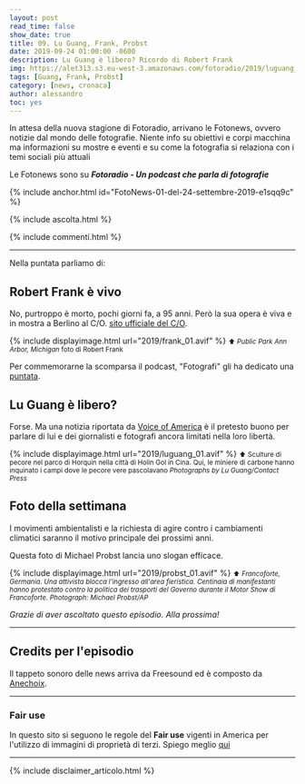 ```yaml
---
layout: post
read_time: false
show_date: true
title: 09. Lu Guang, Frank, Probst
date: 2019-09-24 01:00:00 -0600
description: Lu Guang è libero? Ricordo di Robert Frank
img: https://alet313.s3.eu-west-3.amazonaws.com/fotoradio/2019/luguang_01.avif
tags: [Guang, Frank, Probst]
category: [news, cronaca]
author: alessandro
toc: yes
---
```


In attesa della nuova stagione di Fotoradio, arrivano le Fotonews, ovvero notizie dal mondo delle fotografie. Niente info su obiettivi e corpi macchina ma informazioni su mostre e eventi e su come la fotografia si relaziona con i temi sociali più attuali

<!--more-->

Le Fotonews sono su **_Fotoradio - Un podcast che parla di fotografie_**

{% include anchor.html id="FotoNews-01-del-24-settembre-2019-e1sqq9c" %}

{% include ascolta.html %}

{% include commenti.html %}

- - -

Nella puntata parliamo di:

## Robert Frank è vivo

No, purtroppo è morto, pochi giorni fa, a 95 anni. Però la sua opera è viva e in mostra a Berlino al C/O. [sito ufficiale del C/O](https://www.co-berlin.org).

{% include displayimage.html url="2019/frank_01.avif" %}
<small>⬆︎ _Public Park Ann Arbor, Michigan_ foto di Robert Frank</small>

Per commemorarne la scomparsa il podcast, "Fotografi" gli ha dedicato una [puntata](https://www.podbean.com/ew/pb-u6vvv-bf7884).


## Lu Guang è libero?

Forse. Ma una notizia riportata da [Voice of America](https://www.voanews.com/a/press-freedom_china-releases-award-winning-photographer-who-documented-nations-dark-side/6175740.html) è il pretesto buono per parlare di lui e dei giornalisti e fotografi ancora limitati nella loro libertà.

{% include displayimage.html url="2019/luguang_01.avif" %}
<small>⬆︎ Sculture di pecore nel parco di Horquin nella città di Holin Gol in Cina. Qui, le miniere di carbone hanno inquinato i campi dove le pecore vere pascolavano _Photographs by Lu Guang/Contact Press_</small>


## Foto della settimana

I movimenti ambientalisti e la richiesta di agire contro i cambiamenti climatici saranno il motivo principale dei prossimi anni.

Questa foto di Michael Probst lancia uno slogan efficace.

{% include displayimage.html url="2019/probst_01.avif" %}
<small>⬆︎ _Francoforte, Germania. Una attivista blocca l'ingresso all'area fieristica. Centinaia di manifestanti hanno protestato contro la politica dei trasporti del Governo durante il Motor Show di Francoforte. Photograph: Michael Probst/AP_</small>


_Grazie di aver ascoltato questo episodio. Alla prossima!_


- - -


## Credits per l'episodio

Il tappeto sonoro delle news arriva da Freesound ed è composto da [Anechoix](https://freesound.org/people/anechoix/).

- - -


### Fair use

In questo sito si seguono le regole del **Fair use** vigenti in America per l'utilizzo di immagini di proprietà di terzi. Spiego meglio [qui](/../../fair_use.html)

- - -

{% include disclaimer_articolo.html %}
